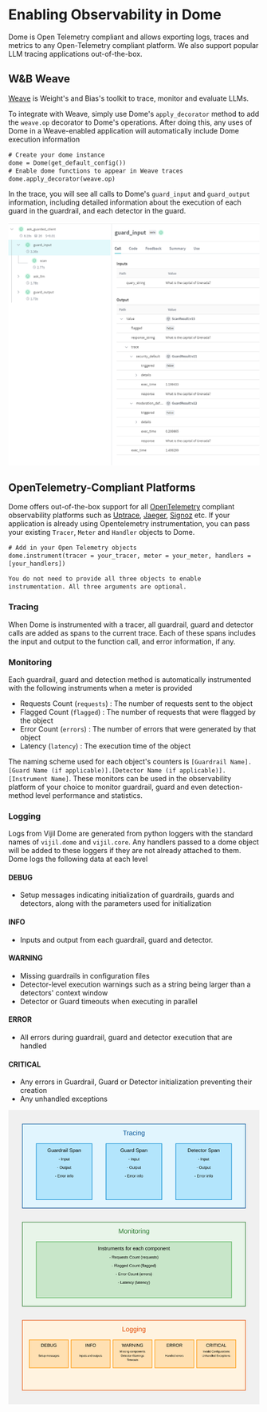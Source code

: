 # Enabling Observability in Dome

Dome is Open Telemetry compliant and allows exporting logs, traces and metrics to any Open-Telemetry compliant platform. We also support popular LLM tracing applications out-of-the-box. 

## W&B Weave
[Weave](https://weave-docs.wandb.ai/) is Weight's and Bias's toolkit to trace, monitor and evaluate LLMs. 

To integrate with Weave, simply use Dome's `apply_decorator` method to add the `weave.op` decorator to Dome's operations. After doing this, any uses of Dome in a Weave-enabled application will automatically include Dome execution information

```
# Create your dome instance
dome = Dome(get_default_config())
# Enable dome functions to appear in Weave traces
dome.apply_decorator(weave.op)
```

In the trace, you will see all calls to Dome's `guard_input` and `guard_output` information, including detailed information about the execution of each guard in the guardrail, and each detector in the guard. 


![weave-example | 70%](../../_static/dome/weave_example.png)



## OpenTelemetry-Compliant Platforms

Dome offers out-of-the-box support for all [OpenTelemetry](https://opentelemetry.io/) compliant observability platforms such as [Uptrace](https://uptrace.dev/), [Jaeger](https://www.jaegertracing.io/), [Signoz](https://signoz.io/) etc. If your application is already using Opentelemetry instrumentation, you can pass your existing `Tracer`, `Meter` and `Handler` objects to Dome. 

```
# Add in your Open Telemetry objects
dome.instrument(tracer = your_tracer, meter = your_meter, handlers = [your_handlers])
```

````{Note}
You do not need to provide all three objects to enable instrumentation. All three arguments are optional.
````

### Tracing
When Dome is instrumented with a tracer, all guardrail, guard and detector calls are added as spans to the current trace. Each of these spans includes the input and output to the function call, and error information, if any.


### Monitoring
Each guardrail, guard and detection method is automatically instrumented with the following instruments when a meter is provided
- Requests Count (`requests`) : The number of requests sent to the object
- Flagged Count (`flagged`) : The number of requests that were flagged by the object
- Error Count (`errors`) : The number of errors that were generated by that object
- Latency (`latency`) : The execution time of the object

The naming scheme used for each object's counters is `[Guardrail Name].[Guard Name (if applicable)].[Detector Name (if applicable)].[Instrument Name]`. These monitors can be used in the observability platform of your choice to monitor guardrail, guard and even detection-method level performance and statistics. 

### Logging
Logs from Vijil Dome are generated from python loggers with the standard names of `vijil.dome` and `vijil.core`. Any handlers passed to a dome object will be added to these loggers if they are not already attached to them. Dome logs the following data at each level 

#### DEBUG 
- Setup messages indicating initialization of guardrails, guards and detectors, along with the parameters used for initialization

#### INFO
- Inputs and output from each guardrail, guard and detector. 

#### WARNING
- Missing guardrails in configuration files
- Detector-level execution warnings such as a string being larger than a detectors' context window
- Detector or Guard timeouts when executing in parallel

#### ERROR
 - All errors during guardrail, guard and detector execution that are handled

#### CRITICAL
- Any errors in Guardrail, Guard or Detector initialization preventing their creation 
- Any unhandled exceptions

![otel-instruments | 30%](../../_static/dome/dome-instrumentation-diagrams.svg)